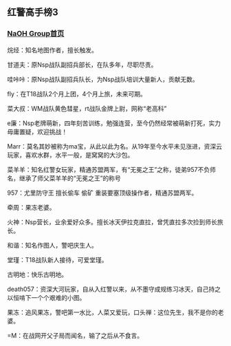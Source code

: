 ## 红警高手榜3

### [NaOH Group首页](index.md)

烷烃：知名地图作者，擅长触发。

甘道夫：原Nsp战队副招兵部长，在队多年，尽职尽责。

哇咔咔：原Nsp战队副招兵队长，为Nsp战队培训大量新人，贡献无数。

fly：在T18战队2个月上团，4个月上旅，未来可期。

菜大叔：WM战队黄色彗星，rt战队金牌上尉，网称“老高科”

e廉：Nsp老牌萌新，四年刻苦训练，勉强连营，至今仍然经常被萌新打死，实力毋庸置疑，欢迎挑战！

Marr：莫名其妙被称为ma宝，从此以此为名。从19年至今水平未见涨进，资深云玩家，喜欢水群，水平一般，是窝窝的大沙包。

菜羊羊：知名红警女玩家，精通苏盟两军，有“无冕之王”之称，徒弟957不负师名，继承了师父菜羊羊的“无冕之王”的称号

957：尤里防守王 擅长偷车 偷矿 重装要塞顶级操作者，精通苏盟两军。

牵周：果冻老婆。

火神：Nsp营长，业余爱好众多。擅长冰天伊拉克直拉，曾凭直拉多次捡到师长旅长。

和谐：知名作图人，警吧庆生人。

堂瑾：T18战队新人接待，可爱堂瑾。

古明地：快乐古明地。

death057：资深大河玩家，自从入红警以来，从不墨守成规练习冰天，自己持之以恒啃下一个个艰难的小图。

果冻：追风果冻，警吧第一水比，人菜又爱玩，口头禅：这位先生，我不是你的老婆。

=M：在战网开父子局而闻名，输了之后从不食言。


